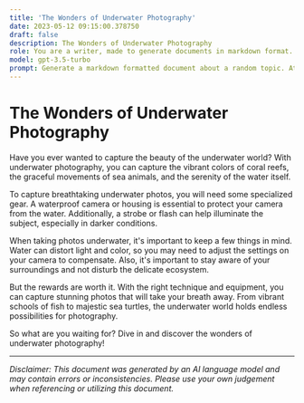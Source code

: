 ```yaml
---
title: 'The Wonders of Underwater Photography'
date: 2023-05-12 09:15:00.378750
draft: false
description: The Wonders of Underwater Photography
role: You are a writer, made to generate documents in markdown format. It is very important that all of the documents you generate are in valid markdown format.
model: gpt-3.5-turbo
prompt: Generate a markdown formatted document about a random topic. At the bottom, include a disclaimer explaining that the document was generated by you. The first line of the document should be the title. Make sure that the entire document is in proper markdown format, using a mix of various tags to make the document visually appealing.
---
```


# The Wonders of Underwater Photography

Have you ever wanted to capture the beauty of the underwater world? With underwater photography, you can capture the vibrant colors of coral reefs, the graceful movements of sea animals, and the serenity of the water itself. 

To capture breathtaking underwater photos, you will need some specialized gear. A waterproof camera or housing is essential to protect your camera from the water. Additionally, a strobe or flash can help illuminate the subject, especially in darker conditions.

When taking photos underwater, it's important to keep a few things in mind. Water can distort light and color, so you may need to adjust the settings on your camera to compensate. Also, it's important to stay aware of your surroundings and not disturb the delicate ecosystem.

But the rewards are worth it. With the right technique and equipment, you can capture stunning photos that will take your breath away. From vibrant schools of fish to majestic sea turtles, the underwater world holds endless possibilities for photography.

So what are you waiting for? Dive in and discover the wonders of underwater photography!

***

*Disclaimer: This document was generated by an AI language model and may contain errors or inconsistencies. Please use your own judgement when referencing or utilizing this document.*